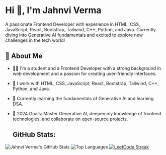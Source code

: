 # Hi 👋, I'm Jahnvi Verma

A passionate Frontend Developer with experience in HTML, CSS, JavaScript, React, Bootstrap, Tailwind, C++, Python, and Java. Currently diving into Generative AI fundamentals and excited to explore new challenges in the tech world!

## 🔭 About Me
- 🧑‍💻 I'm a student and a Frontend Developer with a strong background in web development and a passion for creating user-friendly interfaces.
- 🔧 I work with HTML, CSS, JavaScript, React, Bootstrap, Tailwind, C++, Python, and Java.
- 🤖 Currently learning the fundamentals of Generative AI and learning DSA.
- 📅 2024 Goals: Master Generative AI, deepen my knowledge of frontend technologies, and collaborate on open-source projects.

  ## GitHub Stats:

![Jahnvi Verma's GitHub Stats](https://github-readme-stats.vercel.app/api?username=verma-jaanvi&show_icons=true&hide=prs&count_private=true&theme=dark&bg_color=0d1117) ![Top Languages](https://github-readme-stats.vercel.app/api/top-langs/?username=verma-jaanvi&layout=compact&theme=dark&bg_color=0d1117) 
[![LeetCode Streak](https://leetcard.jacoblin.cool/verma-jaanvi?theme=dark&ext=heatmap)](https://leetcode.com/verma-jaanvi/) 







